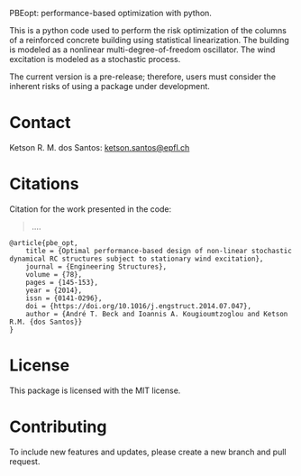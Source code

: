 PBEopt: performance-based optimization with python.

This is a python code used to perform the risk optimization of the columns of a reinforced concrete building using statistical linearization.
The building is modeled as a nonlinear multi-degree-of-freedom oscillator.
The wind excitation is modeled as a stochastic process.

The current version is a pre-release; therefore, users must consider the inherent risks of using a package under development.

# Contact 

Ketson R. M. dos Santos: ketson.santos@epfl.ch

# Citations

Citation for the work presented in the code:

> ....

```
@article{pbe_opt,
    title = {Optimal performance-based design of non-linear stochastic dynamical RC structures subject to stationary wind excitation},
    journal = {Engineering Structures},
    volume = {78},
    pages = {145-153},
    year = {2014},
    issn = {0141-0296},
    doi = {https://doi.org/10.1016/j.engstruct.2014.07.047},
    author = {André T. Beck and Ioannis A. Kougioumtzoglou and Ketson R.M. {dos Santos}}
}
```

# License 

This package is licensed with the MIT license.

# Contributing

To include new features and updates, please create a new branch and pull request.
